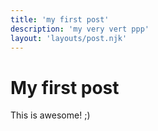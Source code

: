 ```yaml
---
title: 'my first post'
description: 'my very vert ppp'
layout: 'layouts/post.njk'
---
```



# My first post
This is awesome! ;)